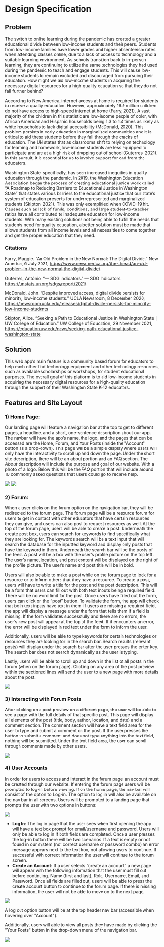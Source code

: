  # Design Specification

 ## Problem 

The switch to online learning during the pandemic has created a greater educational divide between low-income students and their peers. Students from low-income families have lower grades and higher absenteeism rates when attending classes online, due to a lack of access to technology and a suitable learning environment. As schools transition back to in-person learning, they are continuing to utilize the same technologies they had used during the pandemic to teach and engage students. This will cause low-income students to remain excluded and discouraged from pursuing their education. How might we aid low-income students in acquiring the necessary digital resources for a high-quality education so that they do not fall further behind?

According to New America, internet access at home is required for students to receive a quality education. However, approximately 16.9 million children do not have access to high-speed internet at home (Farry, 2021). A vast majority of the children in this statistic are low-income people of color, with African American and Hispanic households being 1.3 to 1.4 times as likely as white households to lack digital accessibility (McDonald, 2020). This problem persists in early education in marginalized communities and it is critical to aid these students before they fall through the cracks of education. The UN states that as classrooms shift to relying on technology for learning and homework, low-income students are less equipped to participate and are at a high risk of dropping out of school (Guterres,  2021). In this pursuit, it is essential for us to involve support for and from the educators. 

Washington State, specifically, has seen increased inequities in quality education through the pandemic. In 2019, the Washington Education Association began the process of creating educational justice work called “A Roadmap to Reducing Barriers to Educational Justice in Washington State” that states various barriers to the educational justice that our state’s system of education presents for underrepresented and marginalized students (Skipton, 2021). This was only exemplified when COVID-19 hit. Causes such as lack of funds, conditions, and large student-to-teacher ratios have all contributed to inadequate education for low-income students. With many existing solutions not being able to fulfill the needs that students need for quality education, a better solution must be made that allows students from all income levels and all necessities to come together and get the proper education that they need.


### Citations
Farry, Maggie. “An Old Problem in the New Normal: The Digital Divide.” New America, 6 July 2021, 	https://www.newamerica.org/the-thread/an-old-problem-in-the-new-normal-the-digital-divide/

Guterres, António. “— SDG Indicators.” — SDG Indicators https://unstats.un.org/sdgs/report/2021/

McDonald, John. “Despite improved access, digital divide persists for minority, low-income students.”  UCLA Newsroom, 8 December 2020, https://newsroom.ucla.edu/releases/digital-divide-persists-for-minority-low-income-students

Skipton, Alice. “Seeking a Path to Educational Justice in Washington State | UW College of Education.” UW College of Education, 29 November 2021, https://education.uw.edu/news/seeking-path-educational-justice-washington-state

 

## Solution
 
This web app’s main feature is  a community based forum for educators to help each other find technology equipment and other technology resources, such as available scholarships or workshops, for student educational purposes. The overall goal of this platform is to aid low-income students in acquiring the necessary digital resources for a high-quality education through the support of their Washington State  K-12 educators.

## Features and Site Layout

### 1) Home Page:

Our landing page will feature a navigation bar at the top to get to different pages, a headline, and a short, one-sentence description about our app. The navbar will have the app’s name, the logo, and the pages that can be accessed are the Home, Forum, and Your Posts (inside the "Account" button as a drop-down). This page will be a simple display where users will only have the interactivity to scroll up and down the page. Under the short site description, there will be an about portion and an FAQ section. The _About_ description will include the purpose and goal of our website. With a photo of a logo. Below this will be the _FAQ_ portion that will include around 10 commonly asked questions that users could go to recieve help.

<img src="diagrams/home.png">

<img src="diagrams/navbar-dropdown-open.png">


### 2) Forum:

When a user clicks on the forum option on the navigation bar, they will be redirected to the forum page. The forum page will be a resource forum for users to get in contact with other educators that have certain resources they can give, and users can also post to request resources as well. At the top of the forum page, users will be able to create a post. Underneath the create post box, users can search for keywords to find specifically what they are looking for. The keywords search will be a text input that will search the database for the inputted keyword and display only posts that have the keyword in them. Underneath the search bar will be the posts of the feed. A post will be a box with the user’s profile picture on the top left. The user’s name, location, and post content will be displayed on the right of the profile picture. The user’s name and post title will be in bold. 

Users will also be able to make a post while on the forum page to look for a resource or to inform others that they have a resource. To create a post, users will have to write a title for the post and the post description. This will be a form that users can fill out with both text inputs being a required field. There will be no word limit for the post. Once users have filled out the form, users can click on the “post” button. To validate the form, the app will check that both text inputs have text in them. If users are missing a required field, the app will display a message under the form that tells them if a field is missing. If the form validates successfully and there are no errors, the user’s new post will appear at the top of the feed. If it encounters an error, the error will be displayed in red text under the form to inform the user. 

Additionally, users will be able to type keywords for certain technologies or resources they are looking for in the search bar. Search results (relevant posts) will display under the search bar after the user presses the enter key. The search bar does not search dynamically as the user is typing.

Lastly, users will be able to scroll up and down in the list of all posts in the forum (when on the forum page). Clicking on any area of the post preview within the sectioned lines will send the user to a new page with more details about the post.

<img src="diagrams/forum.png">



### 3) Interacting with Forum Posts

After clicking on a post preview on a different page, the user will be able to see a page with the full details of that specific post. This page will display all elements of the post (title, body, author, location, and date) and a comment section. The comment section will have a text field area for the user to type and submit a comment on the post. If the user presses the button to submit a comment and does not type anything into the text field, nothing will be submitted. Under the text field area, the user can scroll through comments made by other users.

<img src="diagrams/fullpost.png">

### 4) User Accounts

In order for users to access and interact in the forum page, an account must be created through our website. If entering the forum page users will be prompted to log-in before viewing. If on the home page, the nav bar will consist of the option to Log-in. The option to log in will also be available on the nav bar in all screens. 
Users will be prompted to a landing page that prompts the user with two options in buttons:

<img src="diagrams/login.png">

- **Log In**:
    The log in page that the user sees when first opening the app will have  a text box prompt for email/username and password. Users will only be able to log in if both fields are completed. Once a user presses the log-in button there will be two scenarios. If a text is empty or not found in our system (not correct username or password combo)  an error message appears next to the text box, not allowing users to continue. If successful with correct information the user will continue to the forum screen.
- **Create an Account**:
    If a user selects “create an account” a new page will appear with the following information that the user must fill out before continuing. Name (first and last), Role, Username, Email, and Password. Once all fields are filled out, users will be able to press the create account button to continue to the forum page.  If there is missing information, the user will not be able to move on to the next page.

<img src="diagrams/create-account.png">

A log out option button will be at the top header nav bar (accessible when hovering over "Account"). 

Additionally, users will able to view all posts they have made by clicking the "Your Posts" button in the drop-down menu of the navigation bar. 

<img src="diagrams/yourposts.png">

